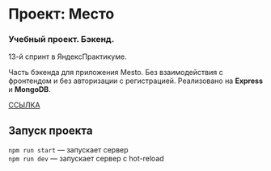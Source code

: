 # Проект: Место

### Учебный проект. Бэкенд.

13-й спринт в ЯндексПрактикуме.

Часть бэкенда для приложения Mesto. Без взаимодействия с фронтендом и без авторизации с регистрацией. Реализовано на **Express** и **MongoDB**.

[ССЫЛКА](https://github.com/Panfil0k/express-mesto-gha)

## Запуск проекта

`npm run start` — запускает сервер   
`npm run dev` — запускает сервер с hot-reload

